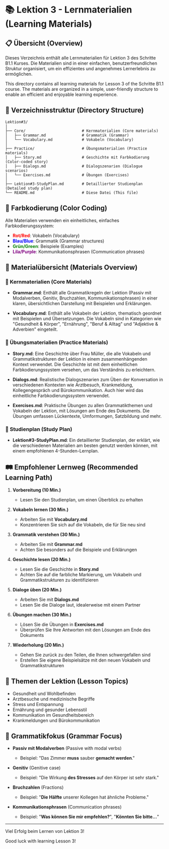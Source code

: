 # 📚 Lektion 3 - Lernmaterialien (Learning Materials)

## 📋 Übersicht (Overview)

Dieses Verzeichnis enthält alle Lernmaterialien für Lektion 3 des Schritte B1.1 Kurses. Die Materialien sind in einer einfachen, benutzerfreundlichen Struktur organisiert, um ein effizientes und angenehmes Lernerlebnis zu ermöglichen.

This directory contains all learning materials for Lesson 3 of the Schritte B1.1 course. The materials are organized in a simple, user-friendly structure to enable an efficient and enjoyable learning experience.

## 📁 Verzeichnisstruktur (Directory Structure)

```
Lektion#3/
│
├── Core/                         # Kernmaterialien (Core materials)
│   ├── Grammar.md                # Grammatik (Grammar)
│   └── Vocabulary.md             # Vokabeln (Vocabulary)
│
├── Practice/                     # Übungsmaterialien (Practice materials)
│   ├── Story.md                  # Geschichte mit Farbkodierung (Color-coded story)
│   ├── Dialogs.md                # Dialogszenarien (Dialogue scenarios)
│   └── Exercises.md              # Übungen (Exercises)
│
├── Lektion#3-StudyPlan.md        # Detaillierter Studienplan (Detailed study plan)
└── README.md                     # Diese Datei (This file)
```

## 🎨 Farbkodierung (Color Coding)

Alle Materialien verwenden ein einheitliches, einfaches Farbkodierungssystem:

- <span style="color:red;">**Rot/Red**</span>: Vokabeln (Vocabulary)
- <span style="color:blue;">**Blau/Blue**</span>: Grammatik (Grammar structures)
- <span style="color:green;">**Grün/Green**</span>: Beispiele (Examples)
- <span style="color:purple;">**Lila/Purple**</span>: Kommunikationsphrasen (Communication phrases)

## 📑 Materialübersicht (Materials Overview)

### 📕 Kernmaterialien (Core Materials)

- **Grammar.md**: Enthält alle Grammatikregeln der Lektion (Passiv mit Modalverben, Genitiv, Bruchzahlen, Kommunikationsphrasen) in einer klaren, übersichtlichen Darstellung mit Beispielen und Erklärungen.

- **Vocabulary.md**: Enthält alle Vokabeln der Lektion, thematisch geordnet mit Beispielen und Übersetzungen. Die Vokabeln sind in Kategorien wie "Gesundheit & Körper", "Ernährung", "Beruf & Alltag" und "Adjektive & Adverbien" eingeteilt.

### 📝 Übungsmaterialien (Practice Materials)

- **Story.md**: Eine Geschichte über Frau Müller, die alle Vokabeln und Grammatikstrukturen der Lektion in einem zusammenhängenden Kontext verwendet. Die Geschichte ist mit dem einheitlichen Farbkodierungssystem versehen, um das Verständnis zu erleichtern.

- **Dialogs.md**: Realistische Dialogszenarien zum Üben der Konversation in verschiedenen Kontexten wie Arztbesuch, Krankmeldung, Kollegengespräch und Bürokommunikation. Auch hier wird das einheitliche Farbkodierungssystem verwendet.

- **Exercises.md**: Praktische Übungen zu allen Grammatikthemen und Vokabeln der Lektion, mit Lösungen am Ende des Dokuments. Die Übungen umfassen Lückentexte, Umformungen, Satzbildung und mehr.

### 📅 Studienplan (Study Plan)

- **Lektion#3-StudyPlan.md**: Ein detaillierter Studienplan, der erklärt, wie die verschiedenen Materialien am besten genutzt werden können, mit einem empfohlenen 4-Stunden-Lernplan.

## 🛤️ Empfohlener Lernweg (Recommended Learning Path)

1. **Vorbereitung (10 Min.)**
   - Lesen Sie den Studienplan, um einen Überblick zu erhalten

2. **Vokabeln lernen (30 Min.)**
   - Arbeiten Sie mit **Vocabulary.md**
   - Konzentrieren Sie sich auf die Vokabeln, die für Sie neu sind

3. **Grammatik verstehen (30 Min.)**
   - Arbeiten Sie mit **Grammar.md**
   - Achten Sie besonders auf die Beispiele und Erklärungen

4. **Geschichte lesen (20 Min.)**
   - Lesen Sie die Geschichte in **Story.md**
   - Achten Sie auf die farbliche Markierung, um Vokabeln und Grammatikstrukturen zu identifizieren

5. **Dialoge üben (20 Min.)**
   - Arbeiten Sie mit **Dialogs.md**
   - Lesen Sie die Dialoge laut, idealerweise mit einem Partner

6. **Übungen machen (30 Min.)**
   - Lösen Sie die Übungen in **Exercises.md**
   - Überprüfen Sie Ihre Antworten mit den Lösungen am Ende des Dokuments

7. **Wiederholung (20 Min.)**
   - Gehen Sie zurück zu den Teilen, die Ihnen schwergefallen sind
   - Erstellen Sie eigene Beispielsätze mit den neuen Vokabeln und Grammatikstrukturen

## 📌 Themen der Lektion (Lesson Topics)

- Gesundheit und Wohlbefinden
- Arztbesuche und medizinische Begriffe
- Stress und Entspannung
- Ernährung und gesunder Lebensstil
- Kommunikation im Gesundheitsbereich
- Krankmeldungen und Bürokommunikation

## 🔄 Grammatikfokus (Grammar Focus)

- **Passiv mit Modalverben** (Passive with modal verbs)
  - Beispiel: "Das Zimmer **muss** sauber **gemacht werden**."

- **Genitiv** (Genitive case)
  - Beispiel: "Die Wirkung **des Stresses** auf den Körper ist sehr stark."

- **Bruchzahlen** (Fractions)
  - Beispiel: "**Die Hälfte** unserer Kollegen hat ähnliche Probleme."

- **Kommunikationsphrasen** (Communication phrases)
  - Beispiel: "**Was können Sie mir empfehlen?**", "**Könnten Sie bitte...**"

---

Viel Erfolg beim Lernen von Lektion 3!

Good luck with learning Lesson 3!
